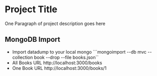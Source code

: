 # Project Title

One Paragraph of project description goes here

## MongoDB Import

* Import datadump to your local mongo ```mongoimport --db mvc --collection book --drop --file books.json``
* All Books URL http://localhost:3000/books
* One Book URL http://localhost:3000/books/1

